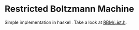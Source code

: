 Restricted Boltzmann Machine
============================

Simple implementation in haskell.  Take a look at [RBM/List.h](RBM/List.h).
